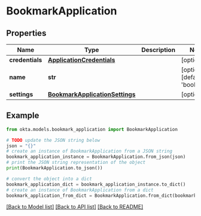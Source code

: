 # BookmarkApplication


## Properties

Name | Type | Description | Notes
------------ | ------------- | ------------- | -------------
**credentials** | [**ApplicationCredentials**](ApplicationCredentials.md) |  | [optional] 
**name** | **str** |  | [optional] [default to 'bookmark']
**settings** | [**BookmarkApplicationSettings**](BookmarkApplicationSettings.md) |  | [optional] 

## Example

```python
from okta.models.bookmark_application import BookmarkApplication

# TODO update the JSON string below
json = "{}"
# create an instance of BookmarkApplication from a JSON string
bookmark_application_instance = BookmarkApplication.from_json(json)
# print the JSON string representation of the object
print(BookmarkApplication.to_json())

# convert the object into a dict
bookmark_application_dict = bookmark_application_instance.to_dict()
# create an instance of BookmarkApplication from a dict
bookmark_application_from_dict = BookmarkApplication.from_dict(bookmark_application_dict)
```
[[Back to Model list]](../README.md#documentation-for-models) [[Back to API list]](../README.md#documentation-for-api-endpoints) [[Back to README]](../README.md)


